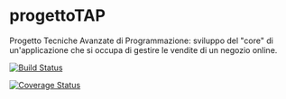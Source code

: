 # progettoTAP
Progetto Tecniche Avanzate di Programmazione: sviluppo del "core" di un'applicazione che si occupa di gestire le vendite di un negozio online.

[![Build Status](https://travis-ci.org/nobleVine/progettoTAP.svg?branch=master)](https://travis-ci.org/nobleVine/progettoTAP)

[![Coverage Status](https://coveralls.io/repos/github/nobleVine/progettoTAP/badge.svg?branch=master)](https://coveralls.io/github/nobleVine/progettoTAP?branch=master)
